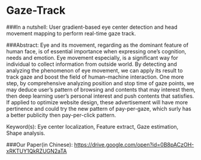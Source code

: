 # Gaze-Track

###In a nutshell: 
User gradient-based eye center detection and head movement mapping to perform real-time gaze track.

###Abstract:
Eye and its movement, regarding as the dominant feature of human face, is of essential importance when expressing one’s cognition, needs and emotion. Eye movement especially, is a significant way for individual to collect information from outside world. By detecting and analyzing the phenomenon of eye movement, we can apply its result to track gaze and boost the field of human–machine interaction. One more step, by comprehensive analyzing position and stop time of gaze points, we may deduce user’s pattern of browsing and contents that may interest them, then deep learning user’s personal interest and push contents that satisfies. If applied to optimize website design, these advertisement will have more pertinence and could try the new pattern of pay-per-gaze, which surly has a better publicity then pay-per-click pattern.

Keyword(s): Eye center localization, Feature extract, Gaze estimation, Shape analysis.

###Our Paper(in Chinese):
https://drive.google.com/open?id=0B8pACzOH-xRKTUY1QkRZUGN2aTA
